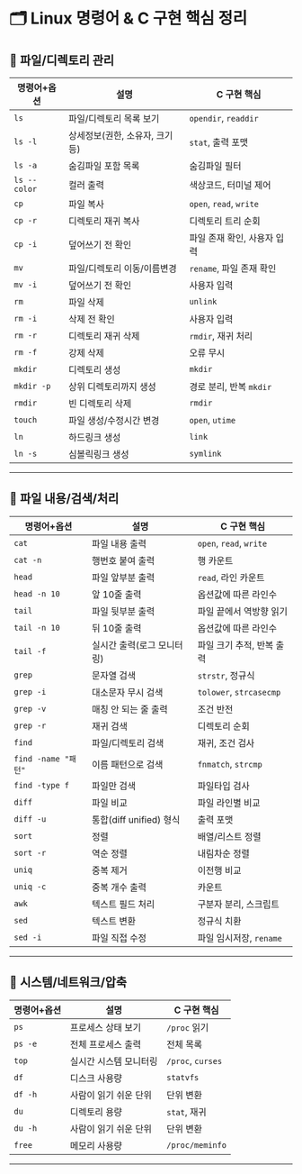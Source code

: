 # 🗂️ Linux 명령어 & C 구현 핵심 정리

## 📁 파일/디렉토리 관리

| 명령어+옵션 | 설명 | C 구현 핵심 |
|-------------|------|-------------|
| `ls` | 파일/디렉토리 목록 보기 | `opendir`, `readdir` |
| `ls -l` | 상세정보(권한, 소유자, 크기 등) | `stat`, 출력 포맷 |
| `ls -a` | 숨김파일 포함 목록 | 숨김파일 필터 |
| `ls --color` | 컬러 출력 | 색상코드, 터미널 제어 |
| `cp` | 파일 복사 | `open`, `read`, `write` |
| `cp -r` | 디렉토리 재귀 복사 | 디렉토리 트리 순회 |
| `cp -i` | 덮어쓰기 전 확인 | 파일 존재 확인, 사용자 입력 |
| `mv` | 파일/디렉토리 이동/이름변경 | `rename`, 파일 존재 확인 |
| `mv -i` | 덮어쓰기 전 확인 | 사용자 입력 |
| `rm` | 파일 삭제 | `unlink` |
| `rm -i` | 삭제 전 확인 | 사용자 입력 |
| `rm -r` | 디렉토리 재귀 삭제 | `rmdir`, 재귀 처리 |
| `rm -f` | 강제 삭제 | 오류 무시 |
| `mkdir` | 디렉토리 생성 | `mkdir` |
| `mkdir -p` | 상위 디렉토리까지 생성 | 경로 분리, 반복 `mkdir` |
| `rmdir` | 빈 디렉토리 삭제 | `rmdir` |
| `touch` | 파일 생성/수정시간 변경 | `open`, `utime` |
| `ln` | 하드링크 생성 | `link` |
| `ln -s` | 심볼릭링크 생성 | `symlink` |

---

## 📖 파일 내용/검색/처리

| 명령어+옵션 | 설명 | C 구현 핵심 |
|-------------|------|-------------|
| `cat` | 파일 내용 출력 | `open`, `read`, `write` |
| `cat -n` | 행번호 붙여 출력 | 행 카운트 |
| `head` | 파일 앞부분 출력 | `read`, 라인 카운트 |
| `head -n 10` | 앞 10줄 출력 | 옵션값에 따른 라인수 |
| `tail` | 파일 뒷부분 출력 | 파일 끝에서 역방향 읽기 |
| `tail -n 10` | 뒤 10줄 출력 | 옵션값에 따른 라인수 |
| `tail -f` | 실시간 출력(로그 모니터링) | 파일 크기 추적, 반복 출력 |
| `grep` | 문자열 검색 | `strstr`, 정규식 |
| `grep -i` | 대소문자 무시 검색 | `tolower`, `strcasecmp` |
| `grep -v` | 매칭 안 되는 줄 출력 | 조건 반전 |
| `grep -r` | 재귀 검색 | 디렉토리 순회 |
| `find` | 파일/디렉토리 검색 | 재귀, 조건 검사 |
| `find -name "패턴"` | 이름 패턴으로 검색 | `fnmatch`, `strcmp` |
| `find -type f` | 파일만 검색 | 파일타입 검사 |
| `diff` | 파일 비교 | 파일 라인별 비교 |
| `diff -u` | 통합(diff unified) 형식 | 출력 포맷 |
| `sort` | 정렬 | 배열/리스트 정렬 |
| `sort -r` | 역순 정렬 | 내림차순 정렬 |
| `uniq` | 중복 제거 | 이전행 비교 |
| `uniq -c` | 중복 개수 출력 | 카운트 |
| `awk` | 텍스트 필드 처리 | 구분자 분리, 스크립트 |
| `sed` | 텍스트 변환 | 정규식 치환 |
| `sed -i` | 파일 직접 수정 | 파일 임시저장, `rename` |

---

## 🧠 시스템/네트워크/압축

| 명령어+옵션 | 설명 | C 구현 핵심 |
|-------------|------|-------------|
| `ps` | 프로세스 상태 보기 | `/proc` 읽기 |
| `ps -e` | 전체 프로세스 출력 | 전체 목록 |
| `top` | 실시간 시스템 모니터링 | `/proc`, `curses` |
| `df` | 디스크 사용량 | `statvfs` |
| `df -h` | 사람이 읽기 쉬운 단위 | 단위 변환 |
| `du` | 디렉토리 용량 | `stat`, 재귀 |
| `du -h` | 사람이 읽기 쉬운 단위 | 단위 변환 |
| `free` | 메모리 사용량 | `/proc/meminfo` |
---
